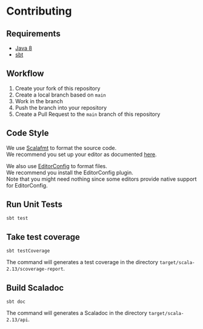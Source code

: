 # Contributing

## Requirements
- [Java 8](https://www.oracle.com/java/technologies/javase/javase-jdk8-downloads.html)
- [sbt](https://www.scala-sbt.org/index.html)

## Workflow
1. Create your fork of this repository
2. Create a local branch based on `main`  
3. Work in the branch
4. Push the branch into your repository
5. Create a Pull Request to the `main` branch of this repository

## Code Style
We use [Scalafmt](https://scalameta.org/scalafmt/) to format the source code.  
We recommend you set up your editor as documented [here](https://scalameta.org/scalafmt/docs/installation.html).

We also use [EditorConfig](https://editorconfig.org/) to format files.  
We recommend you install the EditorConfig plugin.  
Note that you might need nothing since some editors provide native support for EditorConfig.

## Run Unit Tests
```shell
sbt test
```

## Take test coverage
```shell
sbt testCoverage
```
The command will generates a test coverage in the directory `target/scala-2.13/scoverage-report`.

## Build Scaladoc
```shell
sbt doc
```
The command will generates a Scaladoc in the directory `target/scala-2.13/api`.
